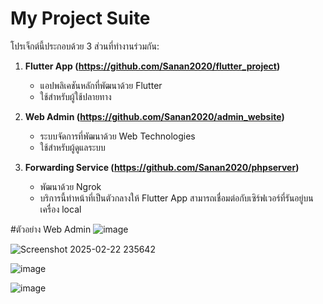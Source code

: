 # My Project Suite

โปรเจ็กต์นี้ประกอบด้วย 3 ส่วนที่ทำงานร่วมกัน:

1. **Flutter App (https://github.com/Sanan2020/flutter_project)**  
   - แอปพลิเคชันหลักที่พัฒนาด้วย Flutter  
   - ใช้สำหรับผู้ใช้ปลายทาง  

2. **Web Admin (https://github.com/Sanan2020/admin_website)**  
   - ระบบจัดการที่พัฒนาด้วย Web Technologies  
   - ใช้สำหรับผู้ดูแลระบบ  

3. **Forwarding Service (https://github.com/Sanan2020/phpserver)**  
   - พัฒนาด้วย Ngrok
   - บริการนี้ทำหน้าที่เป็นตัวกลางให้ Flutter App สามารถเชื่อมต่อกับเซิร์ฟเวอร์ที่รันอยู่บนเครื่อง local


#ตัวอย่าง Web Admin
![image](https://github.com/user-attachments/assets/91b64de1-5ce0-4d3e-bfb6-ce2d110c8622)

![Screenshot 2025-02-22 235642](https://github.com/user-attachments/assets/830e79b3-2c4d-4ea5-a243-db2d4cbac25d)

![image](https://github.com/user-attachments/assets/722f8890-286c-4188-af89-4eb88b4f7dba)

![image](https://github.com/user-attachments/assets/146c9a14-3f90-45ba-a9fe-3c1a9bef8400)

